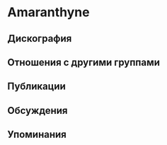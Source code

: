 # Amaranthyne



## Дискография


## Отношения с другими группами


## Публикации


## Обсуждения


## Упоминания

